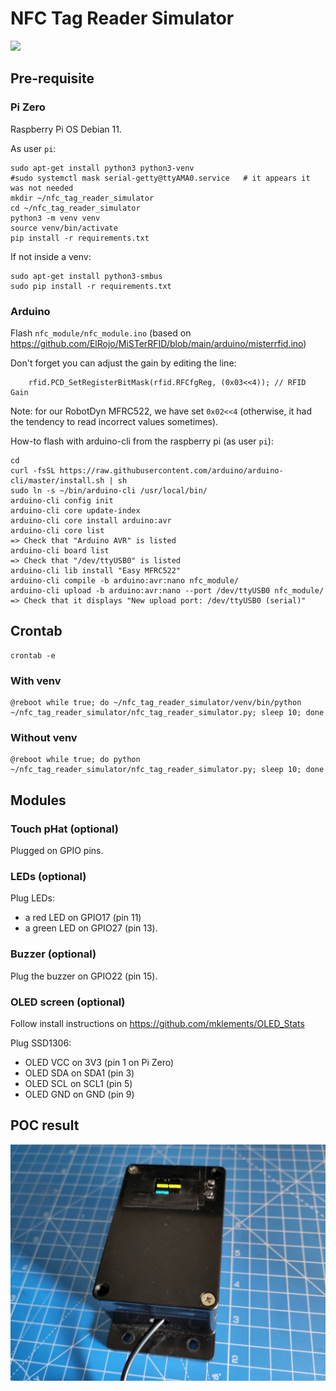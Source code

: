 
# NFC Tag Reader Simulator

<img src="https://github.com/coded-with-claws/nfc_tag_reader_simulator/blob/main/Electronics/Fritzing/POC_tag_reader.gif" />

## Pre-requisite

### Pi Zero

Raspberry Pi OS Debian 11.

As user `pi`:
```shell
sudo apt-get install python3 python3-venv
#sudo systemctl mask serial-getty@ttyAMA0.service   # it appears it was not needed
mkdir ~/nfc_tag_reader_simulator
cd ~/nfc_tag_reader_simulator
python3 -m venv venv
source venv/bin/activate
pip install -r requirements.txt
```

If not inside a venv:
```shell
sudo apt-get install python3-smbus
sudo pip install -r requirements.txt
```

### Arduino

Flash `nfc_module/nfc_module.ino`
(based on https://github.com/ElRojo/MiSTerRFID/blob/main/arduino/misterrfid.ino)

Don't forget you can adjust the gain by editing the line:
```
    rfid.PCD_SetRegisterBitMask(rfid.RFCfgReg, (0x03<<4)); // RFID Gain
```
Note: for our RobotDyn MFRC522, we have set `0x02<<4` (otherwise, it had the tendency to read incorrect values sometimes).

How-to flash with arduino-cli from the raspberry pi (as user `pi`):
```
cd
curl -fsSL https://raw.githubusercontent.com/arduino/arduino-cli/master/install.sh | sh
sudo ln -s ~/bin/arduino-cli /usr/local/bin/
arduino-cli config init
arduino-cli core update-index
arduino-cli core install arduino:avr
arduino-cli core list
=> Check that "Arduino AVR" is listed
arduino-cli board list
=> Check that "/dev/ttyUSB0" is listed
arduino-cli lib install "Easy MFRC522"
arduino-cli compile -b arduino:avr:nano nfc_module/
arduino-cli upload -b arduino:avr:nano --port /dev/ttyUSB0 nfc_module/
=> Check that it displays "New upload port: /dev/ttyUSB0 (serial)"
```

## Crontab
```shell
crontab -e
```

### With venv
```shell
@reboot while true; do ~/nfc_tag_reader_simulator/venv/bin/python ~/nfc_tag_reader_simulator/nfc_tag_reader_simulator.py; sleep 10; done
```

### Without venv
```shell
@reboot while true; do python ~/nfc_tag_reader_simulator/nfc_tag_reader_simulator.py; sleep 10; done
```

## Modules

### Touch pHat (optional)

Plugged on GPIO pins.

### LEDs (optional)

Plug LEDs:
- a red LED on GPIO17 (pin 11)
- a green LED on GPIO27 (pin 13).

### Buzzer (optional)

Plug the buzzer on GPIO22 (pin 15).

### OLED screen (optional)

Follow install instructions on https://github.com/mklements/OLED_Stats

Plug SSD1306:
- OLED VCC on 3V3 (pin 1 on Pi Zero)
- OLED SDA on SDA1 (pin 3)
- OLED SCL on SCL1 (pin 5)
- OLED GND on GND (pin 9)

## POC result

<img src="https://github.com/coded-with-claws/nfc_tag_reader_simulator/blob/main/Electronics/Fritzing/2.Tag_Reader_POC.jpg"/>


